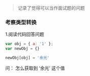 > 记录了觉得可以当作面试题的问题

### 考察类型转换

1.阅读代码回答问题

```js
var obj = { a: '1' };
var newObj = {}

newObj[obj] = '余光'
```
问： 怎么获取到 ‘余光’ 这个值